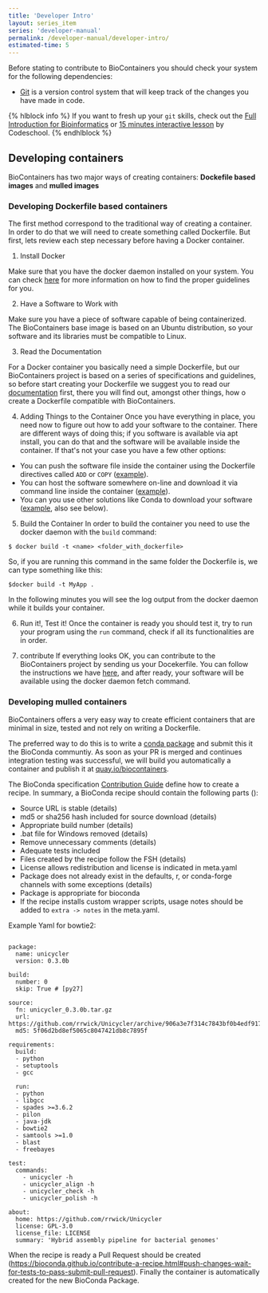 ```yaml
---
title: 'Developer Intro'
layout: series_item
series: 'developer-manual'
permalink: /developer-manual/developer-intro/
estimated-time: 5
---
```


Before stating to contribute to BioContainers you should check your system for the following dependencies:

* [Git](https://github.com) is a version control system that will keep track of the changes you have made in code.

{% hlblock info %}
If you want to fresh up your `git` skills, check out the [Full Introduction for Bioinformatics](http://journals.plos.org/ploscompbiol/article?id=10.1371/journal.pcbi.1004947) or [15 minutes interactive lesson](https://try.github.io/levels/1/challenges/1) by Codeschool.
{% endhlblock %}


Developing containers
-----------------------

BioContainers has two major ways of creating containers: **Dockefile based images** and **mulled images**

### Developing Dockerfile based containers

The first method correspond to the traditional way of creating a container. In order to do that we will need to create something
called Dockerfile. But first, lets review each step necessary before having a Docker container.

1) Install Docker

Make sure that you have the docker daemon installed on your system. You can check [here](http://biocontainers.pro/docs/101/getting_started/) for more information on how to find the proper
guidelines for you.


2) Have a Software to Work with

Make sure you have a piece of software capable of being containerized. The BioContainers base image is based
on an Ubuntu distribution, so your software and its libraries must be compatible to Linux.


3) Read the Documentation

For a Docker container you basically need a simple Dockerfile, but our BioContainers project is based on a series
of specifications and guidelines, so before start creating your Dockerfile we suggest you to read our [documentation](http://biocontainers.pro/docs/developer-manual/biocotainers-dockerfile/)
first, there you will find out, amongst other things, how o create a Dockerfile compatible with BioContainers.


4) Adding Things to the Container
Once you have everything in place, you need now to figure out how to add your software to the container. There are different ways of doing this; if you software is available via apt install, you can do that and the software will be available inside the container. If that's not your case you have a few other options:

  * You can push the software file inside the container using the Dockerfile directives called `ADD` or `COPY` ([example](https://github.com/BioContainers/containers/blob/master/pia/1.1.0-SNAPSHOT/Dockerfile)).      
  * You can host the software somewhere on-line and download it via command line inside the container ([example](https://github.com/BioContainers/containers/blob/master/comet/2016012/Dockerfile)).
  * You can you use other solutions like Conda to download your software ([example](https://github.com/BioContainers/containers/blob/master/blast/2.2.31/Dockerfile), also see below).


5) Build the Container
In order to build the container you need to use the docker daemon with the `build` command:

~~~
$ docker build -t <name> <folder_with_dockerfile>
~~~

So, if you are running this command in the same folder the Dockerfile is, we can type something like this:

~~~
$docker build -t MyApp .
~~~

In the following minutes you will see the log output from the docker daemon while it builds your container.


6) Run it!, Test it!
Once the container is ready you should test it, try to run your program using the `run` command, check if all its functionalities are in order.


7) contribute
If everything looks OK, you can contribute to the BioContainers project by sending us your Docekerfile. You can follow the instructions we have [here](https://github.com/BioContainers/containers/blob/master/blast/2.2.31/Dockerfile), and after ready, your software will be available using the docker daemon fetch command. 


### Developing mulled containers

BioContainers offers a very easy way to create efficient containers that are minimal in size,
tested and not rely on writing a Dockerfile.

The preferred way to do this is to write a [conda package](https://conda.pydata.org)
and submit this it the BioConda communtiy. As soon as your PR is merged and continues
integration testing was successful, we will build you automatically a container and publish
it at [quay.io/biocontainers](https://quay.io/organization/biocontainers).

The BioConda specification [Contribution Guide](https://bioconda.github.io/contributing.html) define how to create a recipe. In summary,
a BioConda recipe should contain the following parts ():

- Source URL is stable (details)
- md5 or sha256 hash included for source download (details)
- Appropriate build number (details)
- .bat file for Windows removed (details)
- Remove unnecessary comments (details)
- Adequate tests included
- Files created by the recipe follow the FSH (details)
- License allows redistribution and license is indicated in meta.yaml
- Package does not already exist in the defaults, r, or conda-forge channels with some
  exceptions (details)
- Package is appropriate for bioconda
- If the recipe installs custom wrapper scripts, usage notes should be added to ```extra -> notes``` in the meta.yaml.

Example Yaml for bowtie2:

~~~

package:
  name: unicycler
  version: 0.3.0b

build:
  number: 0
  skip: True # [py27]

source:
  fn: unicycler_0.3.0b.tar.gz
  url: https://github.com/rrwick/Unicycler/archive/906a3e7f314c7843bf0b4edf917593fc10baee4f.tar.gz
  md5: 5f06d2bd8ef5065c8047421db8c7895f

requirements:
  build:
  - python
  - setuptools
  - gcc

  run:
  - python
  - libgcc
  - spades >=3.6.2
  - pilon
  - java-jdk
  - bowtie2
  - samtools >=1.0
  - blast
  - freebayes

test:
  commands:
    - unicycler -h
    - unicycler_align -h
    - unicycler_check -h
    - unicycler_polish -h

about:
  home: https://github.com/rrwick/Unicycler
  license: GPL-3.0
  license_file: LICENSE
  summary: 'Hybrid assembly pipeline for bacterial genomes'
~~~

When the recipe is ready a Pull Request should be created (https://bioconda.github.io/contribute-a-recipe.html#push-changes-wait-for-tests-to-pass-submit-pull-request). Finally
the container is automatically created for the new BioConda Package.

